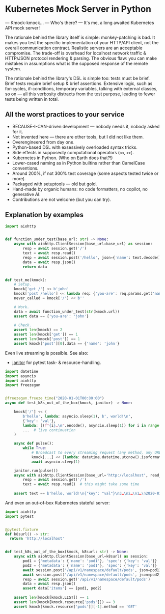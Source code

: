 # Kubernetes Mock Server in Python

— Kmock-kmock…
— Who's there?
— It's me, a long awaited Kubernetes API mock server!

The rationale behind the library itself is simple: monkey-patching is bad. It makes you test the specific implementation of your HTTP/API client, not the overall communication contract. Realistic servers are an acceptable compromise. The trade-off is overhead for localhost network traffic & HTTP/JSON protocol rendering & parsing. The obvious flaw: you can make mistakes in assumptions what is the supposed response of the remote system.

The rationale behind the library's DSL is simple too: tests must be brief. Brief tests require brief setup & brief assertions. Extensive logic, such as for-cycles, if-conditions, temporary variables, talking with external classes, so on — all this verbosity distracts from the test purpose, leading to fewer tests being written in total.


## All the worst practices to your service

* BECAUSE-I-CAN-driven development — nobody needs it, nobody asked for it.
* Not invented here — there are other tools, but I did not like them.
* Overengineered from day one.
* Python-based DSL with exsessively overloaded syntax tricks.
* Side effects in supposedly computational operators (`<<`, `>>`).
* Kubernetes in Python. (Who on Earth does that?!)
* Lower-cased naming as in Python builtins rather than CamelCase conventions.
* Around 200%, if not 300% test coverage (some aspects tested twice or more).
* Packaged with setuptools — old but gold.
* Hand-made by organic humans: no code formatters, no copilot, no generative AI.
* Contributions are not welcome (but you can try). 


## Explanation by examples

```python
import aiohttp


def function_under_test(base_url: str) -> None:
    async with aiohttp.ClientSession(base_url=base_url) as session:
        resp = await session.get('/')
        text = await resp.read()
        resp = await session.post('/hello', json={'name': text.decode()})
        data = await resp.json()
        return data


def test_me(kmock):
    # Setup.
    kmock['get /'] << b'john'
    kmock['post /hello'] << lambda req: {'you-are': req.params.get('name', 'anonymous')}
    never_called = kmock['/'] << b''

    # Work.
    data = await function_under_test(str(kmock.url))
    assert data == {'you-are': 'john'}
  
    # Check.
    assert len(kmock) == 2
    assert len(kmock['get']) == 1
    assert len(kmock['post']) == 1
    assert kmock['post'][0].data == {'name': 'john'}
```

Even live streaming is possible. See also:

* [janitor](https://github.com/nolar/janitor) for pytest task- & resource-handling.

```python
import datetime
import asyncio
import aiohttp
import freezegun


@freezegun.freeze_time("2020-01-01T00:00:00")
async def test_k8s_out_of_the_box(kmock, janitor) -> None:

    kmock['/'] << (
        b'hello', lambda: asyncio.sleep(1), b', world!\n',
        {'key': 'val'},
        lambda: [(f"{i}…\n".encode(), asyncio.sleep(1)) for i in range(3)],
        ...  # live continuation
    )

    async def pulse():
        while True:
            # Broadcast to every streaming request (any method, any URL).
            kmock[...] << (lambda: datetime.datetime.utcnow().isoformat(), ...)
            await asyncio.sleep(1)

    janitor.run(pulse())
    async with aiohttp.ClientSession(base_url='http://localhost', read_timeout=5) as session:
        resp = await session.get('/')
        text = await resp.read()  # this might take some time
  
    assert text == b'hello, world!\n{"key": "val"}\n3…\n2…\n1…\n2020-01-01T00:00:05' 
```

And even an out-of-box Kubernetes stateful server:

```python
import aiohttp
import pytest


@pytest.fixture
def k8surl() -> str:
  return 'http://localhost'


def test_k8s_out_of_the_box(kmock, k8surl: str) -> None:
    async with aiohttp.ClientSession(base_url=k8surl) as session:
        pod1 = {'metadata': {'name': 'pod1'}, 'spec': {'key': 'val'}}
        pod2 = {'metadata': {'name': 'pod1'}, 'spec': {'key': 'val'}}
        await session.post('/api/v1/namespace/default/pods', json=pod1)
        await session.post('/api/v1/namespace/default/pods', json=pod2)
        resp = await session.get('/api/v1/namespace/default/pods')
        data = await resp.json()
        assert data['items'] == [pod1, pod2]
        
    assert len(kmock[kmock.LIST]) == 1
    assert len(kmock[kmock.resource['pods']]) == 3
    assert kmock[kmock.resource['pods']][-1].method == 'GET'
```
